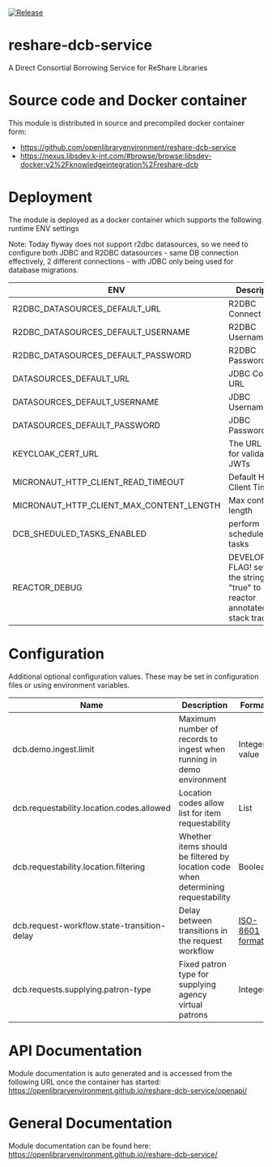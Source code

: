 [![Release](https://github.com/openlibraryenvironment/reshare-dcb-service/actions/workflows/release.yml/badge.svg?branch=main)](https://github.com/openlibraryenvironment/reshare-dcb-service/actions/workflows/release.yml)

# reshare-dcb-service

A Direct Consortial Borrowing Service for ReShare Libraries

# Source code and Docker container

This module is distributed in source and precompiled docker container form:

* https://github.com/openlibraryenvironment/reshare-dcb-service
* https://nexus.libsdev.k-int.com/#browse/browse:libsdev-docker:v2%2Fknowledgeintegration%2Freshare-dcb

# Deployment

The module is deployed as a docker container which supports the following runtime ENV settings

Note: Today flyway does not support r2dbc datasources, so we need to configure both JDBC and R2DBC datasources - same
DB connection effectively, 2 different connections - with JDBC only being used for database migrations.

| ENV                                      | Description                                                                        | Example                                                                                   |
|------------------------------------------|------------------------------------------------------------------------------------|-------------------------------------------------------------------------------------------|
| R2DBC_DATASOURCES_DEFAULT_URL            | R2DBC Connect URL                                                                  | r2dbc:postgresql://localhost:5432/dcb                                                     |
| R2DBC_DATASOURCES_DEFAULT_USERNAME       | R2DBC Username                                                                     | dcb                                                                                       |
| R2DBC_DATASOURCES_DEFAULT_PASSWORD       | R2DBC Password                                                                     | dcb                                                                                       |
| DATASOURCES_DEFAULT_URL                  | JDBC Connect URL                                                                   | jdbc:postgresql://localhost:5432/dcb                                                      |
| DATASOURCES_DEFAULT_USERNAME             | JDBC Username                                                                      | dcb                                                                                       |
| DATASOURCES_DEFAULT_PASSWORD             | JDBC Password                                                                      | dcb                                                                                       |
| KEYCLOAK_CERT_URL                        | The URL used for validating JWTs                                                   | https://reshare-hub-kc.libsdev.k-int.com/realms/reshare-hub/protocol/openid-connect/certs |
| MICRONAUT_HTTP_CLIENT_READ_TIMEOUT       | Default HTTP Client Timeout                                                        | PT1M                                                                                      |
| MICRONAUT_HTTP_CLIENT_MAX_CONTENT_LENGTH | Max content length                                                                 | 20971520                                                                                  |
| DCB_SHEDULED_TASKS_ENABLED               | perform scheduled tasks                                                            | true                                                                                      |
| REACTOR_DEBUG                            | DEVELOPMENT FLAG! set to the string "true" to enable reactor annotated stack trace | true                                                                                      |

# Configuration

Additional optional configuration values. These may be set in configuration files or using environment variables.

| Name                                        | Description                                                                       | Format                                                                               | Default |
|---------------------------------------------|-----------------------------------------------------------------------------------|--------------------------------------------------------------------------------------|---------|
| dcb.demo.ingest.limit                       | Maximum number of records to ingest when running in demo environment              | Integer value                                                                        | 1000    |
| dcb.requestability.location.codes.allowed   | Location codes allow list for item requestability                                 | List                                                                                 | None    |
| dcb.requestability.location.filtering       | Whether items should be filtered by location code when determining requestability | Boolean                                                                              | false   |
| dcb.request-workflow.state-transition-delay | Delay between transitions in the request workflow                                 | [ISO-8601 format](https://docs.oracle.com/javase/8/docs/api/java/time/Duration.html) | PT0.0S  |
| dcb.requests.supplying.patron-type          | Fixed patron type for supplying agency virtual patrons                            | Integer                                                                              | 210     |


# API Documentation

Module documentation is auto generated and is accessed from the following URL once the container has
started: https://openlibraryenvironment.github.io/reshare-dcb-service/openapi/

# General Documentation

Module documentation can be found here: https://openlibraryenvironment.github.io/reshare-dcb-service/
